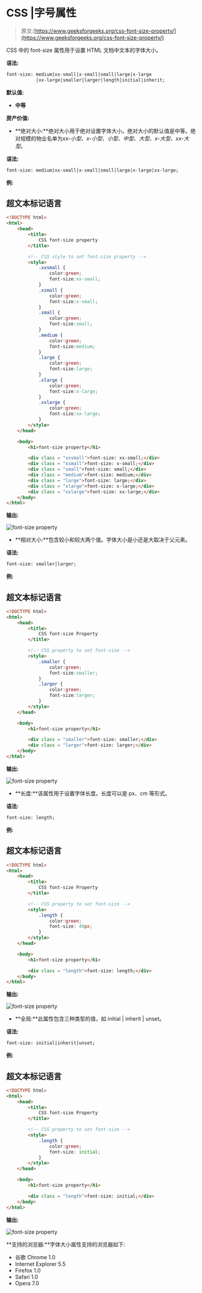 # CSS |字号属性

> 原文:[https://www.geeksforgeeks.org/css-font-size-property/](https://www.geeksforgeeks.org/css-font-size-property/)

CSS 中的 font-size 属性用于设置 HTML 文档中文本的字体大小。

**语法:**

```html
font-size: medium|xx-small|x-small|small|large|x-large
           |xx-large|smaller|larger|length|initial|inherit;
```

**默认值:**

*   **中等**

**房产价值:**

*   **绝对大小:**绝对大小用于绝对设置字体大小。绝对大小的默认值是中等。绝对规模的物业名单为*xx-小型、x-小型、小型、中型、大型、x-大型、xx-大型*。

**语法:**

```html
font-size: medium|xx-small|x-small|small|large|x-large|xx-large;
```

**例:**

## 超文本标记语言

```html
<!DOCTYPE html>
<html>
    <head>
        <title>
            CSS font-size property
        </title>

        <!-- CSS style to set font-size property -->
        <style>
            .xxsmall {
                color:green;
                font-size:xx-small;
            }
            .xsmall {
                color:green;
                font-size:x-small;
            }
            .small {
                color:green;
                font-size:small;
            }
            .medium {
                color:green;
                font-size:medium;
            }
            .large {
                color:green;
                font-size:large;
            }
            .xlarge {
                color:green;
                font-size:x-large;
            }
            .xxlarge {
                color:green;
                font-size:xx-large;
            }
        </style>
    </head>

    <body>
        <h1>font-size property</h1>

        <div class = "xxsmall">font-size: xx-small;</div>
        <div class = "xsmall">font-size: x-small;</div>
        <div class = "small">font-size: small;</div>
        <div class = "medium">font-size: medium;</div>
        <div class = "large">font-size: large;</div>
        <div class = "xlarge">font-size: x-large;</div>
        <div class = "xxlarge">font-size: xx-large;</div>
    </body>
</html>                   
```

**输出:**

![font-size property](img/b12249486d30aaea51c6ae84f6924676.png)

*   **相对大小:**包含较小和较大两个值。字体大小是小还是大取决于父元素。

**语法:**

```html
font-size: smaller|larger;
```

**例:**

## 超文本标记语言

```html
<!DOCTYPE html>
<html>
    <head>
        <title>
            CSS font-size Property
        </title>

        <!-- CSS property to set font-size -->
        <style>
            .smaller {
                color:green;
                font-size:smaller;
            }
            .larger {
                color:green;
                font-size:larger;
            }
        </style>
    </head>

    <body>
        <h1>font-size property</h1>

        <div class = "smaller">font-size: smaller;</div>
        <div class = "larger">font-size: larger;</div>
    </body>
</html>                   
```

**输出:**

![font-size property](img/d27ff936951af33c32f94729f951eaf7.png)

*   **长度:**该属性用于设置字体长度。长度可以是 px、cm 等形式。

**语法:**

```html
font-size: length;
```

**例:**

## 超文本标记语言

```html
<!DOCTYPE html>
<html>
    <head>
        <title>
            CSS font-size Property
        </title>

        <!-- CSS property to set font-size -->
        <style>
            .length {
                color:green;
                font-size: 40px;
            }
        </style>
    </head>

    <body>
        <h1>font-size property</h1>

        <div class = "length">font-size: length;</div>
    </body>
</html>                   
```

**输出:**

![font-size property](img/588bcfb0d389af2fa46dbfba7a866c21.png)

*   **全局:**此属性包含三种类型的值，如 initial | inherit | unset。

**语法:**

```html
font-size: initial|inherit|unset;
```

**例:**

## 超文本标记语言

```html
<!DOCTYPE html>
<html>
    <head>
        <title>
            CSS font-size Property
        </title>

        <!-- CSS property to set font-size -->
        <style>
            .length {
                color:green;
                font-size: initial;
            }
        </style>
    </head>

    <body>
        <h1>font-size property</h1>

        <div class = "length">font-size: initial;</div>
    </body>
</html>                   
```

**输出:**

![font-size property](img/b9f4e04227a641d639b05e1ffb023875.png)

**支持的浏览器:**字体大小属性支持的浏览器如下:

*   谷歌 Chrome 1.0
*   Internet Explorer 5.5
*   Firefox 1.0
*   Safari 1.0
*   Opera 7.0